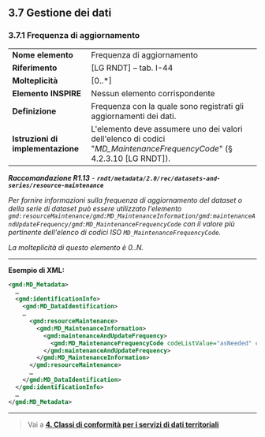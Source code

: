 ## 3.7 Gestione dei dati

### 3.7.1 Frequenza di aggiornamento

|  |  |
| --- | --- |
| **Nome elemento** | Frequenza di aggiornamento |
| **Riferimento** | [LG RNDT] – tab. I-44 |
| **Molteplicità** | [0..\*] |
| **Elemento INSPIRE** | Nessun elemento corrispondente |
| **Definizione** | Frequenza con la quale sono registrati gli aggiornamenti dei dati. |
| **Istruzioni di implementazione** | L&#39;elemento deve assumere uno dei valori dell&#39;elenco di codici &quot;_MD\_MaintenanceFrequencyCode_&quot; (§ 4.2.3.10 [LG RNDT]). |

***Raccomandazione R1.13** - **```rndt/metadata/2.0/rec/datasets-and-series/resource-maintenance```***

*Per fornire informazioni sulla frequenza di aggiornamento del dataset o della serie di dataset può essere utilizzato l&#39;elemento ```gmd:resourceMaintenance/gmd:MD_MaintenanceInformation/gmd:maintenanceAndUpdateFrequency/gmd:MD_MaintenanceFrequencyCode``` con il valore più pertinente dell&#39;elenco di codici ISO ```MD_MaintenanceFrequencyCode```.*

*La molteplicità di questo elemento è 0..N.*

---

**Esempio di XML:**

```xml
<gmd:MD_Metadata>
  …
  <gmd:identificationInfo>
    <gmd:MD_DataIdentification>
    …
      <gmd:resourceMaintenance>
        <gmd:MD_MaintenanceInformation>
          <gmd:maintenanceAndUpdateFrequency>
            <gmd:MD_MaintenanceFrequencyCode codeListValue="asNeeded" codeList="http://standards.iso.org/iso/19139/resources/gmxCodelists.xml#MD_MaintenanceFrequencyCode">quando necessario</gmd:MD_MaintenanceFrequencyCode>
          </gmd:maintenanceAndUpdateFrequency>
        </gmd:MD_MaintenanceInformation>
      </gmd:resourceMaintenance>
      …
    </gmd:MD_DataIdentification>
  </gmd:identificationInfo>
  …
</gmd:MD_Metadata>
```
---

> Vai a [**4. Classi di conformità per i servizi di dati territoriali**](../sds)
